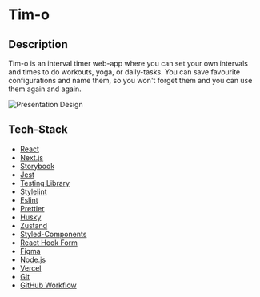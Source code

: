 # Tim-o
	
## Description

Tim-o is an interval timer web-app where you can set your own intervals and times to do workouts, yoga, or daily-tasks. 
You can save favourite configurations and name them, so you won't forget them and you can use them again and again.  

![Presentation Design](https://user-images.githubusercontent.com/102238180/188881233-fe87f5e9-365a-466b-88b9-f047552a29cd.jpg)


<!-- tocstop -->


## Tech-Stack

-   [React](https://reactjs.org/)	
-   [Next.js](https://nextjs.org/)
-   [Storybook](https://storybook.js.org/)
-   [Jest](https://jestjs.io/)
-   [Testing Library](https://testing-library.com/)
-   [Stylelint](https://stylelint.io/)
-   [Eslint](https://eslint.org/)
-   [Prettier](https://prettier.io/)
-   [Husky](https://typicode.github.io/husky/)
-   [Zustand](https://zustand-demo.pmnd.rs/)
- 	[Styled-Components](https://styled-components.com/)
-   [React Hook Form](https://react-hook-form.com/)
-   [Figma](https://www.figma.com/)
-   [Node.js](https://nodejs.org/en/)
-   [Vercel](https://vercel.com/)
-   [Git](https://git-scm.com/)
-   [GitHub Workflow](https://github.com/)

